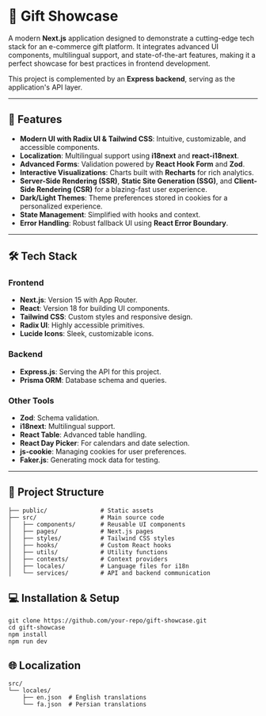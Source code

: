 # 🎁 Gift Showcase

A modern **Next.js** application designed to demonstrate a cutting-edge tech stack for an e-commerce gift platform. It integrates advanced UI components, multilingual support, and state-of-the-art features, making it a perfect showcase for best practices in frontend development.

This project is complemented by an **Express backend**, serving as the application's API layer.

---

## 🚀 Features

- **Modern UI with Radix UI & Tailwind CSS**: Intuitive, customizable, and accessible components.
- **Localization**: Multilingual support using **i18next** and **react-i18next**.
- **Advanced Forms**: Validation powered by **React Hook Form** and **Zod**.
- **Interactive Visualizations**: Charts built with **Recharts** for rich analytics.
- **Server-Side Rendering (SSR)**, **Static Site Generation (SSG)**, and **Client-Side Rendering (CSR)** for a blazing-fast user experience.
- **Dark/Light Themes**: Theme preferences stored in cookies for a personalized experience.
- **State Management**: Simplified with hooks and context.
- **Error Handling**: Robust fallback UI using **React Error Boundary**.

---

## 🛠️ Tech Stack

### Frontend
- **Next.js**: Version 15 with App Router.
- **React**: Version 18 for building UI components.
- **Tailwind CSS**: Custom styles and responsive design.
- **Radix UI**: Highly accessible primitives.
- **Lucide Icons**: Sleek, customizable icons.

### Backend
- **Express.js**: Serving the API for this project.
- **Prisma ORM**: Database schema and queries.

### Other Tools
- **Zod**: Schema validation.
- **i18next**: Multilingual support.
- **React Table**: Advanced table handling.
- **React Day Picker**: For calendars and date selection.
- **js-cookie**: Managing cookies for user preferences.
- **Faker.js**: Generating mock data for testing.

---

## 📂 Project Structure

```plaintext
├── public/               # Static assets  
├── src/                  # Main source code  
│   ├── components/       # Reusable UI components  
│   ├── pages/            # Next.js pages  
│   ├── styles/           # Tailwind CSS styles  
│   ├── hooks/            # Custom React hooks  
│   ├── utils/            # Utility functions  
│   ├── contexts/         # Context providers  
│   ├── locales/          # Language files for i18n  
│   └── services/         # API and backend communication  
```

## 💻 Installation & Setup
```
git clone https://github.com/your-repo/gift-showcase.git
cd gift-showcase
npm install
npm run dev
```


## 🌐 Localization
```
src/
└── locales/
    ├── en.json  # English translations
    └── fa.json  # Persian translations
```
